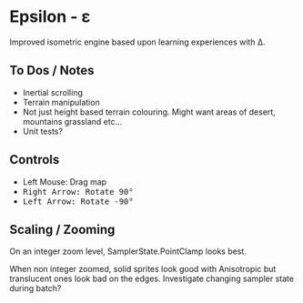 ﻿# Epsilon - ε

Improved isometric engine based upon learning experiences with Δ.

## To Dos / Notes

- Inertial scrolling
- Terrain manipulation
- Not just height based terrain colouring. Might want areas of desert, mountains grassland etc...
- Unit tests?

## Controls

- Left Mouse: Drag map
- <kbd>Right Arrow<kbd>: Rotate 90° 
- <kbd>Left Arrow<kbd>: Rotate -90° 

## Scaling / Zooming

On an integer zoom level, SamplerState.PointClamp looks best.

When non integer zoomed, solid sprites look good with Anisotropic but translucent ones look bad on the edges. Investigate changing sampler state during batch?
